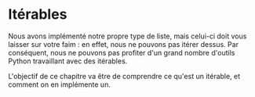 # Itérables

Nous avons implémenté notre propre type de liste, mais celui-ci doit vous laisser sur votre faim : en effet, nous ne pouvons pas itérer dessus. Par conséquent, nous ne pouvons pas profiter d'un grand nombre d'outils Python travaillant avec des itérables.

L'objectif de ce chapitre va être de comprendre ce qu'est un itérable, et comment on en implémente un.
